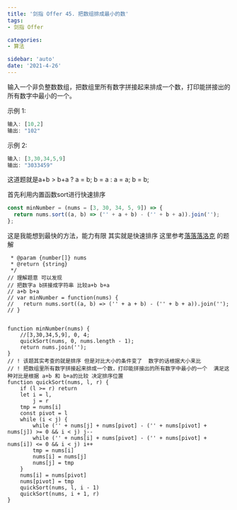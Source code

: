 ```yaml
---
title: '剑指 Offer 45. 把数组排成最小的数'
tags:
- 剑指 Offer

categories:
- 算法

sidebar: 'auto'
date: '2021-4-26'
---
```


输入一个非负整数数组，把数组里所有数字拼接起来排成一个数，打印能拼接出的所有数字中最小的一个。

示例 1:

```javascript
输入: [10,2]
输出: "102"
```

示例 2:

```javascript
输入: [3,30,34,5,9]
输出: "3033459"
```


这道题就是a+b > b+a ? a = b; b = a : a = a; b = b;

首先利用内置函数sort进行快速排序

```javascript
const minNumber = (nums = [3, 30, 34, 5, 9]) => {
  return nums.sort((a, b) => ('' + a + b) - ('' + b + a)).join('');
};
```

这是我能想到最快的方法，能力有限
其实就是快速排序
这里参考[落落落洛克](https://leetcode-cn.com/problems/ba-shu-zu-pai-cheng-zui-xiao-de-shu-lcof/solution/song-gei-qian-duan-de-tong-xue-kan-bu-do-4fko/) 的题解
```javascript/**
 * @param {number[]} nums
 * @return {string}
 */
// 理解题意 可以发现
// 把数字a b拼接成字符串 比较a+b b+a
// a+b b+a
// var minNumber = function(nums) {
//   return nums.sort((a, b) => ('' + a + b) - ('' + b + a)).join('');
// }


function minNumber(nums) {
    //[3,30,34,5,9], 0, 4;
	quickSort(nums, 0, nums.length - 1);
	return nums.join('');
}
// ! 该题其实考查的就是排序 但是对比大小的条件变了  数字的话根据大小来比
// ! 把数组里所有数字拼接起来排成一个数，打印能拼接出的所有数字中最小的一个  满足这种对比是根据 a+b 和 b+a的比较 决定排序位置
function quickSort(nums, l, r) {
	if (l >= r) return
	let i = l,
		j = r
	tmp = nums[i]
	const pivot = l
	while (i < j) {
		while ('' + nums[j] + nums[pivot] - ('' + nums[pivot] + nums[j]) >= 0 && i < j) j--
		while ('' + nums[i] + nums[pivot] - ('' + nums[pivot] + nums[i]) <= 0 && i < j) i++
		tmp = nums[i]
		nums[i] = nums[j]
		nums[j] = tmp
	}
	nums[i] = nums[pivot]
	nums[pivot] = tmp
	quickSort(nums, l, i - 1)
	quickSort(nums, i + 1, r)
}

```
